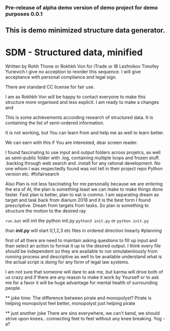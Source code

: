 ### Pre-release of alpha demo version of demo project for demo purposes 0.0.1
## This is demo minimized structure data generator. 
# SDM - Structured data, minified
Written by Rohh Thone or Rokhkh Von for iTrade or IB Lezhnikov Timofey Yurievich
I give no acception to reorder this sequence. I will give acceptance with personal compliance and legal sign.

There are standard CC license for fair use.

I am as Rokhkh Von will be happy to contact everyone to make this structure more organised and less explicit. I am ready to make a changes and 

This is some achievements according research of structured data. It is containing the list of semi-ordered information.

It is not working, but You can learn from and help me as well to learn better. 

We can earn with this if You are interested, dear screen reader.

I found fascinating to use input and output folders across projetcs, as well as semi-public folder with .log, containing multiple loops and frozen stuff. .backlog through web search and .install for any rational development. No one whom I was respectedly found was not tell in their project repo Python version etc. #fofairsearch

Also Plan is not less fascinating for me personally because we are entering the era of AI, the plan is something least we can make to make things done faster. Fast plan is better, plan to eat is commo. I am separating dream as target and task back from diarium 2018 and it is the best form I found prescriptive. Dream from targets from tasks. So plan is something to structure the motion to the desired ray


```run.bat``` will init the python init.py
```python3 init.py``` or ```python init.py```

than ***init.py*** will start 0,1,2,3 etc files in ordered direction linearly #planning

first of all there are need to maintain asking questions to fill up input and than select an action to format it up to the desired output. I think every file should be independent so they are available to run simulateniiously from running process and descriptive as well to be available understand what is the actual script is doing for any form of legal law systems. 

I am not sure that someone will dare to ask me, but karma will drive both of us crazy and if there are any reason to make it work by Yourself or to ask me for a favor it will be huge advantage for mental health of surrounding people. 

** joke time:
The difference between pirate and monopolyst? Pirate is helping monopolyst feel better, monopolyst just helping pirate

** just another joke
There are sins everywhere, we can't bend, we should strive upon knees.. 
connecting feet to feet without any knee breaking.
Yog -a?
